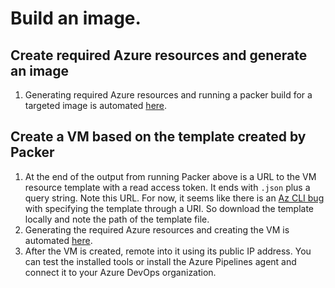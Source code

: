 # Build an image.

## Create required Azure resources and generate an image

1. Generating required Azure resources and running a packer build for a targeted image is automated [here](../helpers/GenerateResourcesAndImage.ps1).

## Create a VM based on the template created by Packer

1. At the end of the output from running Packer above is a URL to the VM resource template with a read access token. It ends with `.json` plus a query string. Note this URL. For now, it seems like there is an [Az CLI bug](https://github.com/Azure/azure-cli/issues/5899) with specifying the template through a URI. So download the template locally and note the path of the template file.
1. Generating the required Azure resources and creating the VM is automated [here](../helpers/GenerateResourcesAndImage.ps1).
1. After the VM is created, remote into it using its public IP address. You can test the installed tools or install the Azure Pipelines agent and connect it to your Azure DevOps organization.
